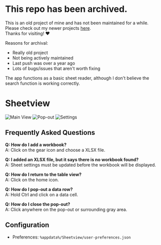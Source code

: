 # This repo has been archived.

This is an old project of mine and has not been maintained for a while. Please check out my newer projects [here](https://github.com/JacobDachenhaus).  
Thanks for visiting! ❤️

Reasons for archival:
- Really old project
- Not being actively maintained
- Last push was over a year ago
- Lots of bugs/issues that aren't worth fixing

The app functions as a basic sheet reader, although I don't believe the search function is working correctly.  

# Sheetview
![Main View](https://i.ibb.co/jgK3vSr/Capture.png)
![Pop-out](https://i.ibb.co/q9LvXng/Capture-2.png)
![Settings](https://i.ibb.co/sR1DkBB/Capture-1.png)

## Frequently Asked Questions
**Q: How do I add a workbook?**  
A: Click on the gear icon and choose a XLSX file.

**Q: I added an XLSX file, but it says there is no workbook found?**  
A: Sheet settings must be updated before the workbook will be displayed.

**Q: How do I return to the table view?**  
A: Click on the home icon.

**Q: How do I pop-out a data row?**  
A: Hold Ctrl and click on a data cell.

**Q: How do I close the pop-out?**  
A: Click anywhere on the pop-out or surrounding gray area.

## Configuration
 - Preferences: `%appdata%/Sheetview/user-preferences.json`
